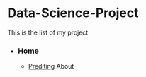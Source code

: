 # Data-Science-Project

This is the list of my project
<ul>
  <li><h3>Home</h3></li>
    <ul>
      <li><a href="">Prediting</a> About</li>
    <ul>
</ul>
